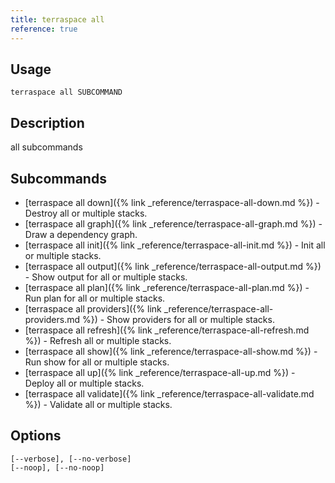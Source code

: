 ```yaml
---
title: terraspace all
reference: true
---
```


## Usage

    terraspace all SUBCOMMAND

## Description

all subcommands

## Subcommands

* [terraspace all down]({% link _reference/terraspace-all-down.md %}) - Destroy all or multiple stacks.
* [terraspace all graph]({% link _reference/terraspace-all-graph.md %}) - Draw a dependency graph.
* [terraspace all init]({% link _reference/terraspace-all-init.md %}) - Init all or multiple stacks.
* [terraspace all output]({% link _reference/terraspace-all-output.md %}) - Show output for all or multiple stacks.
* [terraspace all plan]({% link _reference/terraspace-all-plan.md %}) - Run plan for all or multiple stacks.
* [terraspace all providers]({% link _reference/terraspace-all-providers.md %}) - Show providers for all or multiple stacks.
* [terraspace all refresh]({% link _reference/terraspace-all-refresh.md %}) - Refresh all or multiple stacks.
* [terraspace all show]({% link _reference/terraspace-all-show.md %}) - Run show for all or multiple stacks.
* [terraspace all up]({% link _reference/terraspace-all-up.md %}) - Deploy all or multiple stacks.
* [terraspace all validate]({% link _reference/terraspace-all-validate.md %}) - Validate all or multiple stacks.

## Options

```
[--verbose], [--no-verbose]  
[--noop], [--no-noop]        
```

